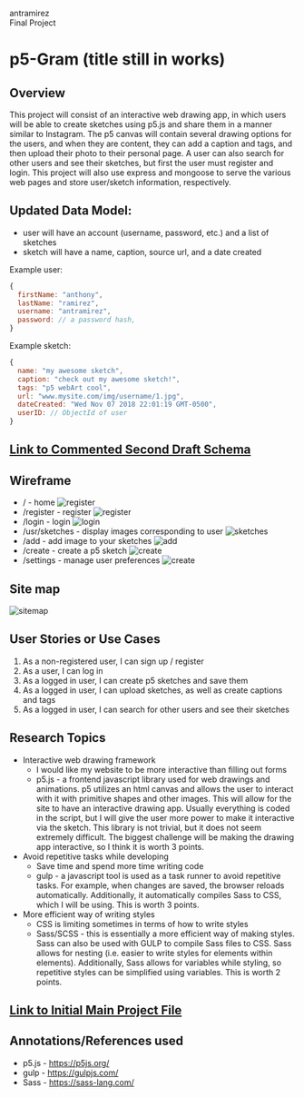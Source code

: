 antramirez   
Final Project

# p5-Gram (title still in works)

## Overview

This project will consist of an interactive web drawing app, in which users will be able to create sketches using p5.js and share them in a manner similar to Instagram. The p5 canvas will contain several drawing options for the users, and when they are content, they can add a caption and tags, and then upload their photo to their personal page. A user can also search for other users and see their sketches, but first the user must register and login. This project will also use express and mongoose to serve the various web pages and store user/sketch information, respectively.   


## Updated Data Model:

* user will have an account (username, password, etc.) and a list of sketches
* sketch will have a name, caption, source url, and a date created

Example user:
```javascript
{
  firstName: "anthony",
  lastName: "ramirez",
  username: "antramirez",
  password: // a password hash,
}
```

Example sketch:
```javascript
{
  name: "my awesome sketch",
  caption: "check out my awesome sketch!",
  tags: "p5 webArt cool",
  url: "www.mysite.com/img/username/1.jpg",
  dateCreated: "Wed Nov 07 2018 22:01:19 GMT-0500",
  userID: // ObjectId of user
}
````


## [Link to Commented Second Draft Schema](src/db.js)


## Wireframe
* / - home
![register](documentation/home.jpg)
* /register - register
![register](documentation/register.png)
* /login - login
![login](documentation/login.png)
* /usr/sketches - display images corresponding to user
![sketches](documentation/sketches.png)
* /add - add image to your sketches
![add](documentation/add.png)
* /create - create a p5 sketch
![create](documentation/create.png)
* /settings - manage user preferences
![create](documentation/settings.png)


## Site map
![sitemap](documentation/sitemap.png)

## User Stories or Use Cases
1. As a non-registered user, I can sign up / register
2. As a user, I can log in
3. As a logged in user, I can create p5 sketches and save them
4. As a logged in user, I can upload sketches, as well as create captions and tags
5. As a logged in user, I can search for other users and see their sketches


## Research Topics
* Interactive web drawing framework
  * I would like my website to be more interactive than filling out forms
  * p5.js - a frontend javascript library used for web drawings and animations. p5 utilizes an html canvas and allows the user to interact with it with primitive shapes and other images. This will allow for the site to have an interactive drawing app. Usually everything is coded in the script, but I will give the user more power to make it interactive via the sketch. This library is not trivial, but it does not seem extremely difficult. The biggest challenge will be making the drawing app interactive, so I think it is worth 3 points.
* Avoid repetitive tasks while developing
  * Save time and spend more time writing code
  * gulp - a javascript tool is used as a task runner to avoid repetitive tasks. For example, when changes are saved, the browser reloads automatically. Additionally, it automatically compiles Sass to CSS, which I will be using. This is worth 3 points.
* More efficient way of writing styles
  * CSS is limiting sometimes in terms of how to write styles
  * Sass/SCSS - this is essentially a more efficient way of making styles. Sass can also be used with GULP to compile Sass files to CSS. Sass allows for nesting (i.e. easier to write styles for elements within elements). Additionally, Sass allows for variables while styling, so repetitive styles can be simplified using variables. This is worth 2 points.


## [Link to Initial Main Project File](src/app.js)


## Annotations/References used
* p5.js - https://p5js.org/
* gulp - https://gulpjs.com/
* Sass - https://sass-lang.com/
